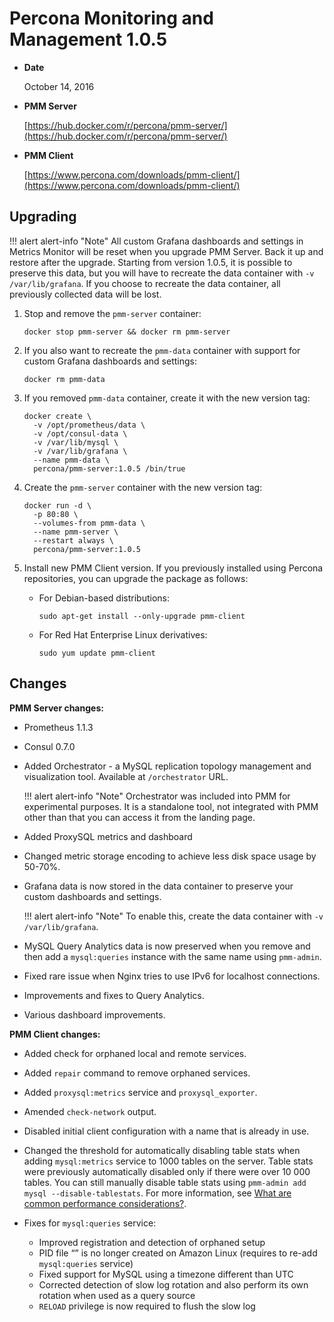 # Percona Monitoring and Management 1.0.5

* **Date**

    October 14, 2016

* **PMM Server**

    [https://hub.docker.com/r/percona/pmm-server/](https://hub.docker.com/r/percona/pmm-server/)

* **PMM Client**

    [https://www.percona.com/downloads/pmm-client/](https://www.percona.com/downloads/pmm-client/)

## Upgrading

!!! alert alert-info "Note"
    All custom Grafana dashboards and settings in Metrics Monitor will be reset when you upgrade PMM Server. Back it up and restore after the upgrade. Starting from version 1.0.5, it is possible to preserve this data, but you will have to recreate the data container with `-v /var/lib/grafana`. If you choose to recreate the data container, all previously collected data will be lost.

1. Stop and remove the `pmm-server` container:

    ```
    docker stop pmm-server && docker rm pmm-server
    ```

2. If you also want to recreate the `pmm-data` container with support for custom Grafana dashboards and settings:

    ```
    docker rm pmm-data
    ```

3. If you removed `pmm-data` container, create it with the new version tag:

    ```
    docker create \
      -v /opt/prometheus/data \
      -v /opt/consul-data \
      -v /var/lib/mysql \
      -v /var/lib/grafana \
      --name pmm-data \
      percona/pmm-server:1.0.5 /bin/true
    ```

4. Create the `pmm-server` container with the new version tag:

    ```
    docker run -d \
      -p 80:80 \
      --volumes-from pmm-data \
      --name pmm-server \
      --restart always \
      percona/pmm-server:1.0.5
    ```

5. Install new PMM Client version. If you previously installed using Percona repositories, you can upgrade the package as follows:

    * For Debian-based distributions:

        ```
        sudo apt-get install --only-upgrade pmm-client
        ```

    * For Red Hat Enterprise Linux derivatives:

        ```
        sudo yum update pmm-client
        ```

## Changes

**PMM Server changes:**

* Prometheus 1.1.3
* Consul 0.7.0
* Added Orchestrator - a MySQL replication topology management and visualization tool. Available at `/orchestrator` URL.

    !!! alert alert-info "Note"
        Orchestrator was included into PMM for experimental purposes. It is a standalone tool, not integrated with PMM other than that you can access it from the landing page.

* Added ProxySQL metrics and dashboard
* Changed metric storage encoding to achieve less disk space usage by 50-70%.
* Grafana data is now stored in the data container to preserve your custom dashboards and settings.

    !!! alert alert-info "Note"
        To enable this, create the data container with `-v /var/lib/grafana`.

* MySQL Query Analytics data is now preserved when you remove and then add a `mysql:queries` instance with the same name using `pmm-admin`.
* Fixed rare issue when Nginx tries to use IPv6 for localhost connections.
* Improvements and fixes to Query Analytics.
* Various dashboard improvements.

**PMM Client changes:**

* Added check for orphaned local and remote services.
* Added `repair` command to remove orphaned services.
* Added `proxysql:metrics` service and `proxysql_exporter`.
* Amended `check-network` output.
* Disabled initial client configuration with a name that is already in use.
* Changed the threshold for automatically disabling table stats when adding `mysql:metrics` service to 1000 tables on the server. Table stats were previously automatically disabled only if there were over 10 000 tables. You can still manually disable table stats using `pmm-admin add mysql --disable-tablestats`. For more information, see [What are common performance considerations?](../faq.md#what-are-common-performance-considerations).
* Fixes for `mysql:queries` service:

    * Improved registration and detection of orphaned setup
    * PID file “” is no longer created on Amazon Linux (requires to re-add `mysql:queries` service)
    * Fixed support for MySQL using a timezone different than UTC
    * Corrected detection of slow log rotation and also perform its own rotation when used as a query source
    * `RELOAD` privilege is now required to flush the slow log
